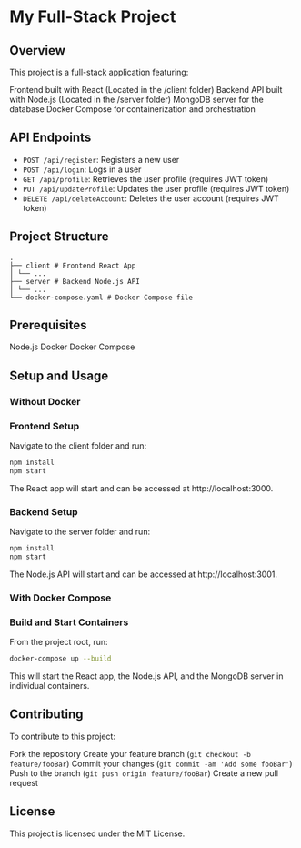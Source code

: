 # My Full-Stack Project #
## Overview ##
This project is a full-stack application featuring:

Frontend built with React (Located in the /client folder)
Backend API built with Node.js (Located in the /server folder)
MongoDB server for the database
Docker Compose for containerization and orchestration

## API Endpoints

- `POST /api/register`: Registers a new user
- `POST /api/login`: Logs in a user
- `GET /api/profile`: Retrieves the user profile (requires JWT token)
- `PUT /api/updateProfile`: Updates the user profile (requires JWT token)
- `DELETE /api/deleteAccount`: Deletes the user account (requires JWT token)


## Project Structure ##
```plaintext
.
├── client # Frontend React App
│ └── ...
├── server # Backend Node.js API
│ └── ...
└── docker-compose.yaml # Docker Compose file
```

## Prerequisites ##
Node.js
Docker
Docker Compose


## Setup and Usage ##
### Without Docker ###
### Frontend Setup ###

Navigate to the client folder and run:

```bash
npm install
npm start
```

The React app will start and can be accessed at http://localhost:3000.

### Backend Setup ###

Navigate to the server folder and run:

```bash
npm install
npm start
```

The Node.js API will start and can be accessed at http://localhost:3001.

### With Docker Compose ###
### Build and Start Containers ### 

From the project root, run:

```bash
docker-compose up --build
```

This will start the React app, the Node.js API, and the MongoDB server in individual containers.

## Contributing ##
To contribute to this project:

Fork the repository
Create your feature branch (`git checkout -b feature/fooBar`)
Commit your changes (`git commit -am 'Add some fooBar'`)
Push to the branch (`git push origin feature/fooBar`)
Create a new pull request

## License ##
This project is licensed under the MIT License.